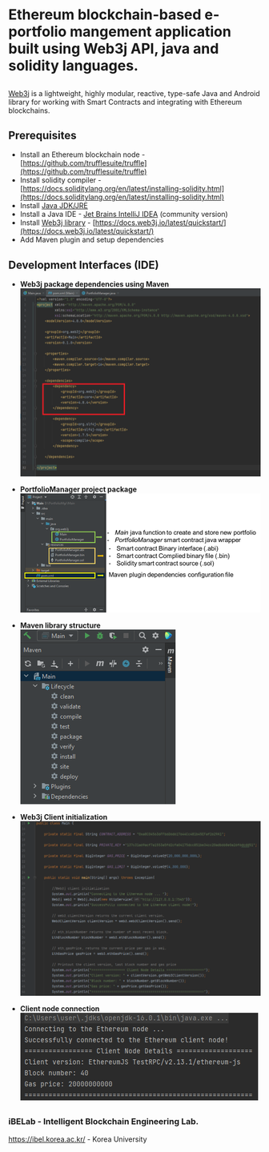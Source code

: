 
 # Ethereum blockchain-based e-portfolio mangement application built using Web3j API, java and solidity languages.
 
 ##

  [Web3j](http://web3j.io/) is a lightweight, highly modular, reactive, type-safe Java and Android library for working with Smart Contracts and integrating with Ethereum blockchains.

 ## Prerequisites 

- Install an Ethereum blockchain node - [https://github.com/trufflesuite/truffle](https://github.com/trufflesuite/truffle)
- Install solidity compiler - [https://docs.soliditylang.org/en/latest/installing-solidity.html](https://docs.soliditylang.org/en/latest/installing-solidity.html)
- Install [Java JDK/JRE](https://docs.oracle.com/javase/10/install/installation-jdk-and-jre-microsoft-windows-platforms.htm#JSJIG-GUID-A7E27B90-A28D-4237-9383-A58B416071CA)
- Install a Java IDE - [Jet Brains IntelliJ IDEA](https://www.jetbrains.com/idea/download/other.html) (community version)
- Install [Web3j library](https://www.web3labs.com/web3j-sdk) - [https://docs.web3j.io/latest/quickstart/](https://docs.web3j.io/latest/quickstart/)
- Add Maven plugin and setup dependencies

## Development Interfaces (IDE)

- **Web3j package dependencies using Maven** <br>
 ![img|250x250](https://github.com/ibelab-ku/e-portfolio-manager-web3j-java/blob/main/assets/fig2.png)

- **PortfolioManager project package** <br>
![](https://github.com/ibelab-ku/e-portfolio-manager-web3j-java/blob/main/assets/fig1.png)

- **Maven library structure** <br>
![](https://github.com/ibelab-ku/e-portfolio-manager-web3j-java/blob/main/assets/fig3.png)                                                

- **Web3j Client initialization** <br>
![](https://github.com/ibelab-ku/e-portfolio-manager-web3j-java/blob/main/assets/fig4.png)  

- **Client node connection** <br>
![](https://github.com/ibelab-ku/e-portfolio-manager-web3j-java/blob/main/assets/fig5.png)  
 
 ##
 
 ### iBELab - Intelligent Blockchain Engineering Lab.
https://ibel.korea.ac.kr/ - Korea University

